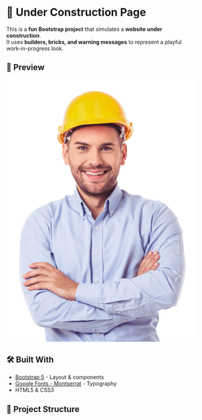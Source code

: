 # 🚧 Under Construction Page

This is a **fun Bootstrap project** that simulates a **website under construction**.  
It uses **builders, bricks, and warning messages** to represent a playful work-in-progress look.  

## 📸 Preview

![Preview Screenshot](./img/constructor.png)

## 🛠️ Built With

- [Bootstrap 5](https://getbootstrap.com/) - Layout & components  
- [Google Fonts - Montserrat](https://fonts.google.com/specimen/Montserrat) - Typography  
- HTML5 & CSS3  

## 📂 Project Structure
